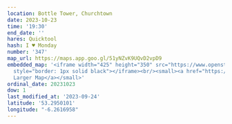 ```yaml
---
location: Bottle Tower, Churchtown
date: 2023-10-23
time: '19:30'
end_date: ''
hares: Quicktool
hash: I ♥ Monday
number: '347'
map_url: https://maps.app.goo.gl/51yNZvK9UQvD2vpD9
embedded_map: '<iframe width="425" height="350" src="https://www.openstreetmap.org/export/embed.html?bbox=-6.258076429367065%2C53.29433798995222%2C-6.255643665790559%2C53.29563493322793&amp;layer=mapnik&amp;marker=53.294986800098876%2C-6.256859050000003"
  style="border: 1px solid black"></iframe><br/><small><a href="https://www.openstreetmap.org/?mlat=53.29499&amp;mlon=-6.25686#map=19/53.29499/-6.25686">View
  Larger Map</a></small>'
ordinal_date: 20231023
dow: 1
last_modified_at: '2023-09-24'
latitude: '53.2950101'
longitude: "-6.2616958"
---
```


